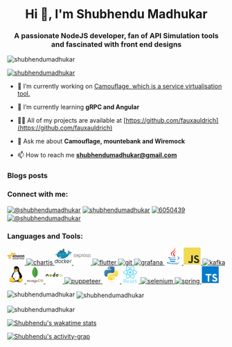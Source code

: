 <h1 align="center">Hi 👋, I'm Shubhendu Madhukar</h1>
<h3 align="center">A passionate NodeJS developer, fan of API Simulation tools and fascinated with front end designs</h3>

<p align="left"> <img src="https://komarev.com/ghpvc/?username=shubhendumadhukar&label=Profile%20views&color=0e75b6&style=flat" alt="shubhendumadhukar" /> </p>

<p align="left"> <a href="https://github.com/ryo-ma/github-profile-trophy"><img src="https://github-profile-trophy.vercel.app/?username=shubhendumadhukar" alt="shubhendumadhukar" /></a> </p>

- 🔭 I’m currently working on [Camouflage, which is a service virtualisation tool.](https://github.com/fauxauldrich/camouflage)

- 🌱 I’m currently learning **gRPC and Angular**

- 👨‍💻 All of my projects are available at [https://github.com/fauxauldrich](https://github.com/fauxauldrich)

- 💬 Ask me about **Camouflage, mountebank and Wiremock**

- 📫 How to reach me **shubhendumadhukar@gmail.com**

### Blogs posts
<!-- BLOG-POST-LIST:START -->
<!-- BLOG-POST-LIST:END -->

<h3 align="left">Connect with me:</h3>
<p align="left">
<a href="https://dev.to/@shubhendumadhukar" target="blank"><img align="center" src="https://cdn.jsdelivr.net/npm/simple-icons@3.0.1/icons/dev-dot-to.svg" alt="@shubhendumadhukar" height="30" width="40" /></a>
<a href="https://linkedin.com/in/shubhendu-madhukar" target="blank"><img align="center" src="https://media-exp1.licdn.com/dms/image/C5603AQENSRAllpcDtQ/profile-displayphoto-shrink_400_400/0/1610257133503?e=1626307200&v=beta&t=DDDCwPfjylnmt3iX65m3-pZdjqRjlIHE1XeOtjAcYhY" alt="shubhendumadhukar" height="30" width="40" /></a>
<a href="https://stackoverflow.com/users/6050439/shubhendu-madhukar" target="blank"><img align="center" src="https://stackoverflow.design/assets/img/logos/so/logo-stackoverflow.svg" alt="6050439" height="30" width="40" /></a>
<a href="https://medium.com/@shubhendumadhukar" target="blank"><img align="center" src="https://miro.medium.com/fit/c/262/262/0*FVlQxzLHG6ctdPj8.jpg" alt="@shubhendumadhukar" height="30" width="40" /></a>
</p>

<h3 align="left">Languages and Tools:</h3>
<p align="left"> <a href="https://aws.amazon.com" target="_blank"> <img src="https://raw.githubusercontent.com/devicons/devicon/master/icons/amazonwebservices/amazonwebservices-original-wordmark.svg" alt="aws" width="40" height="40"/> </a> <a href="https://www.chartjs.org" target="_blank"> <img src="https://www.chartjs.org/media/logo-title.svg" alt="chartjs" width="40" height="40"/> </a> <a href="https://www.docker.com/" target="_blank"> <img src="https://raw.githubusercontent.com/devicons/devicon/master/icons/docker/docker-original-wordmark.svg" alt="docker" width="40" height="40"/> </a> <a href="https://expressjs.com" target="_blank"> <img src="https://raw.githubusercontent.com/devicons/devicon/master/icons/express/express-original-wordmark.svg" alt="express" width="40" height="40"/> </a> <a href="https://flutter.dev" target="_blank"> <img src="https://www.vectorlogo.zone/logos/flutterio/flutterio-icon.svg" alt="flutter" width="40" height="40"/> </a> <a href="https://git-scm.com/" target="_blank"> <img src="https://www.vectorlogo.zone/logos/git-scm/git-scm-icon.svg" alt="git" width="40" height="40"/> </a> <a href="https://grafana.com" target="_blank"> <img src="https://www.vectorlogo.zone/logos/grafana/grafana-icon.svg" alt="grafana" width="40" height="40"/> </a> <a href="https://www.java.com" target="_blank"> <img src="https://raw.githubusercontent.com/devicons/devicon/master/icons/java/java-original.svg" alt="java" width="40" height="40"/> </a> <a href="https://developer.mozilla.org/en-US/docs/Web/JavaScript" target="_blank"> <img src="https://raw.githubusercontent.com/devicons/devicon/master/icons/javascript/javascript-original.svg" alt="javascript" width="40" height="40"/> </a> <a href="https://kafka.apache.org/" target="_blank"> <img src="https://www.vectorlogo.zone/logos/apache_kafka/apache_kafka-icon.svg" alt="kafka" width="40" height="40"/> </a> <a href="https://www.linux.org/" target="_blank"> <img src="https://raw.githubusercontent.com/devicons/devicon/master/icons/linux/linux-original.svg" alt="linux" width="40" height="40"/> </a> <a href="https://www.mongodb.com/" target="_blank"> <img src="https://raw.githubusercontent.com/devicons/devicon/master/icons/mongodb/mongodb-original-wordmark.svg" alt="mongodb" width="40" height="40"/> </a> <a href="https://nodejs.org" target="_blank"> <img src="https://raw.githubusercontent.com/devicons/devicon/master/icons/nodejs/nodejs-original-wordmark.svg" alt="nodejs" width="40" height="40"/> </a> <a href="https://github.com/puppeteer/puppeteer" target="_blank"> <img src="https://www.vectorlogo.zone/logos/pptrdev/pptrdev-official.svg" alt="puppeteer" width="40" height="40"/> </a> <a href="https://www.python.org" target="_blank"> <img src="https://raw.githubusercontent.com/devicons/devicon/master/icons/python/python-original.svg" alt="python" width="40" height="40"/> </a> <a href="https://reactjs.org/" target="_blank"> <img src="https://raw.githubusercontent.com/devicons/devicon/master/icons/react/react-original-wordmark.svg" alt="react" width="40" height="40"/> </a> <a href="https://www.selenium.dev" target="_blank"> <img src="https://raw.githubusercontent.com/detain/svg-logos/780f25886640cef088af994181646db2f6b1a3f8/svg/selenium-logo.svg" alt="selenium" width="40" height="40"/> </a> <a href="https://spring.io/" target="_blank"> <img src="https://www.vectorlogo.zone/logos/springio/springio-icon.svg" alt="spring" width="40" height="40"/> </a> <a href="https://www.typescriptlang.org/" target="_blank"> <img src="https://raw.githubusercontent.com/devicons/devicon/master/icons/typescript/typescript-original.svg" alt="typescript" width="40" height="40"/> </a> </p>

<p><img align="left" src="https://github-readme-stats.vercel.app/api/top-langs?username=shubhendumadhukar&show_icons=true&locale=en&layout=compact" alt="shubhendumadhukar" /></p>

<p>&nbsp;<img align="center" src="https://github-readme-stats.vercel.app/api?username=shubhendumadhukar&show_icons=true&locale=en" alt="shubhendumadhukar" /></p>

<p><img align="center" src="https://github-readme-streak-stats.herokuapp.com/?user=shubhendumadhukar&" alt="shubhendumadhukar" /></p>

[![Shubhendu's wakatime stats](https://github-readme-stats.vercel.app/api/wakatime?username=shubhendumadhukar&layout=compact&v=2)](https://github.com/fauxauldrich/camouflage)

[![Shubhendu's activity-grap](https://activity-graph.herokuapp.com/graph?username=shubhendumadhukar&theme=xcode)](https://github.com/fauxauldrich/camouflage)
